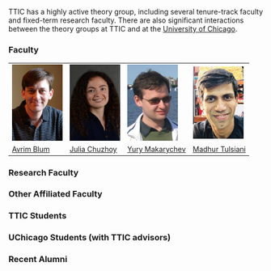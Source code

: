 

TTIC has a highly active theory group, including several tenure-track faculty and fixed-term research faculty. There are also significant interactions between the theory groups at TTIC and at the [University of Chicago](http://theory.cs.uchicago.edu).





### Faculty

<table cellspacing="0" cellpadding="0">
<tr>
<td>
<img src="avrim.jpg" width="100">
</td>
<td>
<img src="julia.jpg" width="100">
</td>
<td>
<img src="yury.jpg" width="100">
</td>
<td>
<img src="madhur.jpg" width="100">
</td>
</tr>
<tr>
<td> <a href="https://home.ttic.edu/~avrim/">Avrim Blum</a> </td>
<td> <a href="https://home.ttic.edu/~cjulia/">Julia Chuzhoy</a> </td>
<td> <a href="https://home.ttic.edu/~yury/">Yury Makarychev</a> </td>
<td> <a href="https://ttic.uchicago.edu/~madhurt/">Madhur Tulsiani</a> </td>
</tr>
</table>





### Research Faculty 



### Other Affiliated Faculty



### TTIC Students



### UChicago Students (with TTIC advisors)



### Recent Alumni





